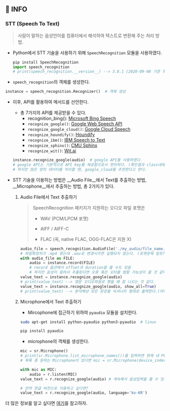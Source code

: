 ## 🔎 INFO

### STT (Speech To Text)

> 사람이 말하는 음성언어를 컴퓨터에서 해석하여 텍스트로 변환해 주는 처리 방법.

- Python에서 STT 기술을 사용하기 위해 `SpeechRecognition` 모듈을 사용하였다.

  ```python
  pip install SpeechRecognition
  import speech_recognition
  # print(speech_recognition.__version__) --> 3.8.1 (2020-09-08 기준 최신버전)
  ```

-  `speech_recognition`의 객체를 생성한다.

  ```python
  instance = speech_recognition.Recognizer()  # 객체 생성
  ```

- 이후, API를 활용하여 메서드를 선언한다.

  - 총 7가지의 API를 제공받을 수 있다.
    - recognition_bing():  [Microsoft Bing Speech](https://azure.microsoft.com/en-us/services/cognitive-services/speech/)
    - `recognize_google()`: [Google Web Speech API](https://w3c.github.io/speech-api/speechapi.html)
    - `recognize_google_cloud()`: [Google Cloud Speech](https://cloud.google.com/speech/)
    - `recognize_houndify()`: [Houndify](https://www.houndify.com/)
    - `recognize_ibm()`: [IBM Speech to Text](https://www.ibm.com/watson/services/speech-to-text/)
    - `recognize_sphinx()`: [CMU Sphinx](https://cmusphinx.github.io/)
    - `recognize_wit()`: [Wit.ai](https://wit.ai/)

  ```python
  instance.recognize_google(audio)  # google API를 사용하였다.
  # google API는 기본적으로 API key를 제공함으로서 편리하다. (확인결과 class내에서 디폴드 값으로 정해주었음)
  # 하지만 많은 양의 데이터를 처리할 땐, google_cloud를 추천한다고 한다.
  ```

  

- STT 기술을 이용하는 방법은 __Audio File__에서 Text를 추출하는 방법, __Microphone__에서 추출하는 방법, 총 2가지가 있다.

  1. Audio File에서 Text 추출하기

     > SpeechRecognition 패키지가 지원하는 오디오 파일 포맷은
     >
     > - WAV (PCM/LPCM 포맷)
     >
     > - AIFF / AIFF-C
     >
     > - FLAC (꼭, native FLAC, OGG-FLAC은 지원 X)

     

     ```python
     audio_file = speech_recognition.AudioFile('./my_audio/file_name.wav')
     # 파일확장자가 .mp4 였는데 .wav로 변경시키면 실행되지 않는다. (포맷문제 일듯?) 
     with audio_file as FILE:
         audio = instance.record(FILE) 
         # record 옵션에서 offset과 duration을 줄 수도 있음
         # 하지만 음성이 잘려서 추출된다면 오류 혹은 오타를 범할 가능성이 클 것 같다.
     value_text = instance.recognize_google(audio)
     # print(value_text) --> 영문 오디오파일로 했을 때 잘 나오는 것 같다.
     value_text = instance.recognize_google(audio, show_all=True)
     # print(value_text) --> 분석해낸 모든 문장을 딕셔너리 형태로 출력한다.(아마, JSON 형태 같음)
     ```

  2. Microphone에서 Text 추출하기

     - Mircophone에 접근하기 위하여 `pyaudio` 모듈을 설치한다.

     ```bash
     sudo apt-get install python-pyaudio python3-pyaudio  # linux
     ```

     ```bash
     pip install pyaudio
     ```

     - microphone의 객체를 생성한다.

     ```python
     mic = sr.Microphone()
     # print(sr.Microphone.list_microphone_names())를 입력하면 현재 내 PC에서 사용가능한 Microphone 목록을 보여준다.
     # 목록 중 원하는 Microphone이 있다면 mic = sr.Microphone(device_index = {인덱스 번호})로 선언한다.
     ```

     ```python
     with mic as MIC:
         audio = r.listen(MIC)
     value_text = r.recognize_google(audio) # 계속해서 음성입력을 줄 수 있지만, timeout 시간이 정해져 있다.
     
     # 만약 한글 버전으로 이용하고 싶다면?
     value_text = r.recognize_google(audio, language='ko-KR')
     ```



더 많은 정보를 알고 싶다면 [여기](https://realpython.com/python-speech-recognition/)를 참고하자.

